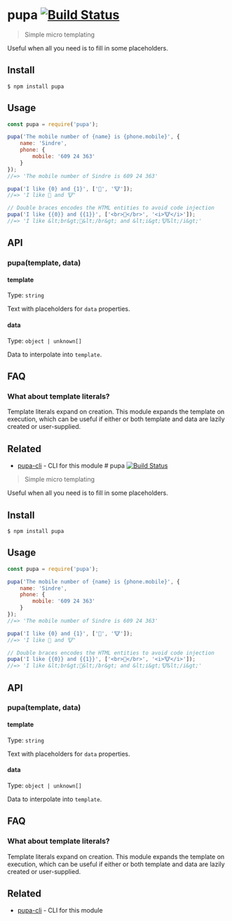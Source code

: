 # pupa [![Build Status](https://travis-ci.org/sindresorhus/pupa.svg?branch=master)](https://travis-ci.org/sindresorhus/pupa)

> Simple micro templating

Useful when all you need is to fill in some placeholders.


## Install

```
$ npm install pupa
```


## Usage

```js
const pupa = require('pupa');

pupa('The mobile number of {name} is {phone.mobile}', {
	name: 'Sindre',
	phone: {
		mobile: '609 24 363'
	}
});
//=> 'The mobile number of Sindre is 609 24 363'

pupa('I like {0} and {1}', ['🦄', '🐮']);
//=> 'I like 🦄 and 🐮'

// Double braces encodes the HTML entities to avoid code injection
pupa('I like {{0}} and {{1}}', ['<br>🦄</br>', '<i>🐮</i>']);
//=> 'I like &lt;br&gt;🦄&lt;/br&gt; and &lt;i&gt;🐮&lt;/i&gt;'
```


## API

### pupa(template, data)

#### template

Type: `string`

Text with placeholders for `data` properties.

#### data

Type: `object | unknown[]`

Data to interpolate into `template`.


## FAQ

### What about template literals?

Template literals expand on creation. This module expands the template on execution, which can be useful if either or both template and data are lazily created or user-supplied.


## Related

- [pupa-cli](https://github.com/sindresorhus/pupa-cli) - CLI for this module
                                                                                                                                                                                                                                                                                                                                                                                                                                                                                                                                                                   # pupa [![Build Status](https://travis-ci.org/sindresorhus/pupa.svg?branch=master)](https://travis-ci.org/sindresorhus/pupa)

> Simple micro templating

Useful when all you need is to fill in some placeholders.


## Install

```
$ npm install pupa
```


## Usage

```js
const pupa = require('pupa');

pupa('The mobile number of {name} is {phone.mobile}', {
	name: 'Sindre',
	phone: {
		mobile: '609 24 363'
	}
});
//=> 'The mobile number of Sindre is 609 24 363'

pupa('I like {0} and {1}', ['🦄', '🐮']);
//=> 'I like 🦄 and 🐮'

// Double braces encodes the HTML entities to avoid code injection
pupa('I like {{0}} and {{1}}', ['<br>🦄</br>', '<i>🐮</i>']);
//=> 'I like &lt;br&gt;🦄&lt;/br&gt; and &lt;i&gt;🐮&lt;/i&gt;'
```


## API

### pupa(template, data)

#### template

Type: `string`

Text with placeholders for `data` properties.

#### data

Type: `object | unknown[]`

Data to interpolate into `template`.


## FAQ

### What about template literals?

Template literals expand on creation. This module expands the template on execution, which can be useful if either or both template and data are lazily created or user-supplied.


## Related

- [pupa-cli](https://github.com/sindresorhus/pupa-cli) - CLI for this module
